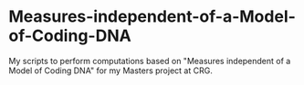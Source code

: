 # Measures-independent-of-a-Model-of-Coding-DNA
My scripts to perform computations based on "Measures independent of a Model of Coding DNA" for my Masters project at CRG.
